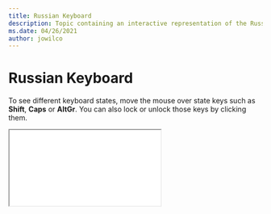 ```yaml
--- 
title: Russian Keyboard 
description: Topic containing an interactive representation of the Russian Keyboard 
ms.date: 04/26/2021 
author: jowilco 
--- 
```

 
# Russian Keyboard 
 
To see different keyboard states, move the mouse over state keys such as **Shift**, **Caps** or **AltGr**. You can also lock or unlock those keys by clicking them. 
 
<iframe src="kbdru.html"></iframe> 
